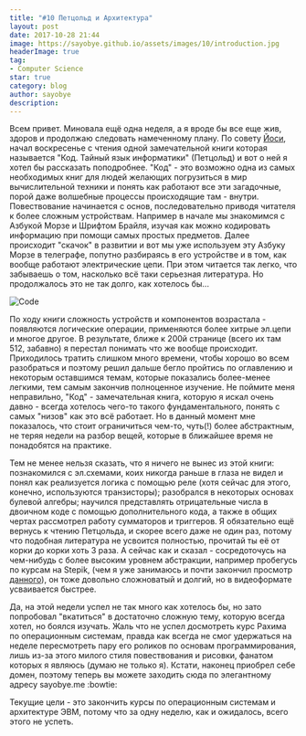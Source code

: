 ```yaml
---
title: "#10 Петцольд и Архитектура"
layout: post
date: 2017-10-28 21:44
image: https://sayobye.github.io/assets/images/10/introduction.jpg
headerImage: true
tag:
- Computer Science
star: true
category: blog
author: sayobye
description: 
---
```


Всем привет. Миновала ещё одна неделя, а я вроде бы все еще жив, здоров и продолжаю следовать намеченному плану. По совету [Йоси](https://joisadler.me), начал воскресенье с чтения одной замечательной книги которая называется "Код. Тайный язык информатики" (Петцольд) и вот о ней я хотел бы рассказать поподробнее. "Код" - это возможно одна из самых необходимых книг для людей желающих погрузиться в мир вычислительной техники и понять как работают все эти загадочные, порой даже волшебные процессы происходящие там - внутри. Повествование начинается с основ, последовательно приводя читателя к более сложным устройствам. Например в начале мы знакомимся с Азбукой Морзе и Шрифтом Брайля, изучая как можно кодировать информацию при помощи самых простых предметов. Далее происходит "скачок" в развитии и вот мы уже используем эту Азбуку Морзе в телеграфе, попутно разбираясь в его устройстве и в том, как вообще работают электрические цепи. При этом читается так легко, что забываешь о том, насколько всё таки серьезная литература. Но продолжалось это не так долго, как хотелось бы...

![Code](https://sayobye.github.io/assets/images/10/code.jpeg)

По ходу книги сложность устройств и компонентов возрастала - появляются логические операции, применяются более хитрые эл.цепи и многое другое. В результате, ближе к 200й странице (всего их там 512, забавно) я перестал понимать что же вообще происходит. Приходилось тратить слишком много времени, чтобы хорошо во всем разобраться и поэтому решил дальше бегло пройтись по оглавлению и некоторым оставшимся темам, которые показались более-менее легкими, тем самым закончив полноценное изучение. Не поймите меня неправильно, "Код" - замечательная книга, которую я искал очень давно - всегда хотелось чего-то такого фундаментального, понять с самых "низов" как это всё работает. Но в данный момент мне показалось, что стоит ограничиться чем-то, чуть(!) более абстрактным, не теряя недели на разбор вещей, которые в ближайшее время не понадобятся на практике. 

Тем не менее нельзя сказать, что я ничего не вынес из этой книги: познакомился с эл.схемами, коих никогда раньше в глаза не видел и понял как реализуется логика с помощью реле (хотя сейчас для этого, конечно, используются транзисторы); разобрался в некоторых основах булевой алгебры; научился представлять отрицательные числа в двоичном коде с помощью дополнительного кода, а также в общих чертах рассмотрел работу сумматоров и триггеров. Я обязательно ещё вернусь к чтению Петцольда, и скорее всего даже не один раз, потому что подобная литература не усвоится полностью, прочитай ты её от корки до корки хоть 3 раза. А сейчас как и сказал - сосредоточусь на чем-нибудь с более высоким уровнем абстракции, например пробегусь по курсам на Stepik, (чем я уже занимаюсь и почти закончил просмотр [данного](https://stepik.org/course/253/)), он тоже довольно сложноватый и долгий, но в видеоформате усваивается быстрее.

Да, на этой недели успел не так много как хотелось бы, но зато попробовал "вкатиться" в достаточно сложную тему, которую всегда хотел, но боялся изучать. Жаль что не успел досмотреть курс Рахима по операционным системам, правда как всегда не смог удержаться на неделе пересмотреть пару его роликов по основам программирования, лишь из-за этого милого стиля повествования и рисовки, фанатом которых я являюсь (думаю не только я). Кстати, наконец приобрел себе домен, поэтому теперь вы можете заходить сюда по элегантному адресу sayobye.me :bowtie:

Текущие цели - это закончить курсы по операционным системам и архитектуре ЭВМ, потому что за одну неделю, как и ожидалось, всего этого не успеть. 
